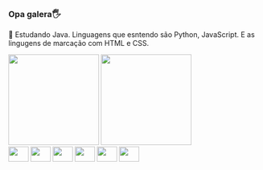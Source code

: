 ### Opa galera🖐️ 
📘 Estudando Java. Linguagens que esntendo são Python, JavaScript. E as lingugens de marcação com HTML e CSS.


<div>
  <a href="https://github.com/Ryanols"></a>
  <img height="180cm" src="https://github-readme-stats.vercel.app/api?username=Ryanols&show_icons=false&theme=dark&include_all_comits=true&count_private=true">
  <img height="180cm" src="https://github-readme-stats.vercel.app/api/top-langs/?username=Ryanols&layout=compact&lans_count=168theme=dark"
</div>
<div>
  <img align="center alt="Ryan_SQL" height="30" width="40" 
    src="https://cdn.jsdelivr.net/gh/devicons/devicon@latest/icons/sqldeveloper/sqldeveloper-original.svg"></img>
  <img align="center alt="Ryan_SQL" height="30" width="40"     v 
   src="https://cdn.jsdelivr.net/gh/devicons/devicon@latest/icons/python/python-original.svg" ></img>
  <img align="center alt="Ryan_SQL" height="30" width="40"     v 
   src="https://cdn.jsdelivr.net/gh/devicons/devicon@latest/icons/javascript/javascript-original.svg"" ></img>
  <img align="center alt="Ryan_SQL" height="30" width="40"     v 
   src="https://cdn.jsdelivr.net/gh/devicons/devicon@latest/icons/html5/html5-original.svg"></img>
  <img align="center alt="Ryan_SQL" height="30" width="40"     v 
   src="https://cdn.jsdelivr.net/gh/devicons/devicon@latest/icons/css3/css3-original.svg" ></img>
  <img align="center alt="Ryan_SQL" height="30" width="40"     v 
  src="https://cdn.jsdelivr.net/gh/devicons/devicon@latest/icons/java/java-original.svg" /></img>
</div>
